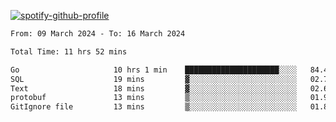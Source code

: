 [![spotify-github-profile](https://spotify-github-profile.vercel.app/api/view?uid=313pysyt3uxkjdidtiuvzf7nrnnu&cover_image=true&theme=natemoo-re&show_offline=false&background_color=121212&interchange=false&bar_color=53b14f&bar_color_cover=false)](https://spotify-github-profile.vercel.app/api/view?uid=313pysyt3uxkjdidtiuvzf7nrnnu&redirect=true)

<!--START_SECTION:waka-->

```txt
From: 09 March 2024 - To: 16 March 2024

Total Time: 11 hrs 52 mins

Go                     10 hrs 1 min    █████████████████████░░░░   84.46 %
SQL                    19 mins         ▓░░░░░░░░░░░░░░░░░░░░░░░░   02.75 %
Text                   18 mins         ▓░░░░░░░░░░░░░░░░░░░░░░░░   02.64 %
protobuf               13 mins         ▒░░░░░░░░░░░░░░░░░░░░░░░░   01.95 %
GitIgnore file         13 mins         ▒░░░░░░░░░░░░░░░░░░░░░░░░   01.89 %
```

<!--END_SECTION:waka-->